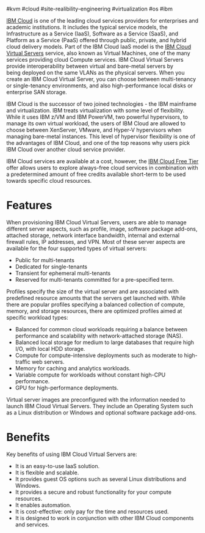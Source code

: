 #kvm #cloud #site-realibility-engineering #virtualization #os #ibm 

[IBM Cloud](https://www.ibm.com/cloud) is one of the leading cloud services providers for enterprises and academic institutions. It includes the typical service models, the Infrastructure as a Service (IaaS), Software as a Service (SaaS), and Platform as a Service (PaaS) offered through public, private, and hybrid cloud delivery models. Part of the IBM Cloud IaaS model is the [IBM Cloud Virtual Servers](https://www.ibm.com/cloud/virtual-servers) service, also known as Virtual Machines, one of the many services providing cloud Compute services. IBM Cloud Virtual Servers provide interoperability between virtual and bare-metal servers by being deployed on the same VLANs as the physical servers. When you create an IBM Cloud Virtual Server, you can choose between multi-tenancy or single-tenancy environments, and also high-performance local disks or enterprise SAN storage.

IBM Cloud is the successor of two joined technologies - the IBM mainframe and virtualization. IBM treats virtualization with some level of flexibility. While it uses IBM z/VM and IBM PowerVM, two powerful hypervisors, to manage its own virtual workload, the users of IBM Cloud are allowed to choose between XenServer, VMware, and Hyper-V hypervisors when managing bare-metal instances. This level of hypervisor flexibility is one of the advantages of IBM Cloud, and one of the top reasons why users pick IBM Cloud over another cloud service provider.

IBM Cloud services are available at a cost, however, the [IBM Cloud Free Tier](https://www.ibm.com/cloud/free) offer allows users to explore always-free cloud services in combination with a predetermined amount of free credits available short-term to be used towards specific cloud resources.

# Features
When provisioning IBM Cloud Virtual Servers, users are able to manage different server aspects, such as profile, image, software package add-ons, attached storage, network interface bandwidth, internal and external firewall rules, IP addresses, and VPN. Most of these server aspects are available for the four supported types of virtual servers: 
- Public for multi-tenants
- Dedicated for single-tenants
- Transient for ephemeral multi-tenants
- Reserved for multi-tenants committed for a pre-specified term.

Profiles specify the size of the virtual server and are associated with predefined resource amounts that the servers get launched with. While there are popular profiles specifying a balanced collection of compute, memory, and storage resources, there are optimized profiles aimed at specific workload types:

- Balanced for common cloud workloads requiring a balance between performance and scalability with network-attached storage (NAS).
- Balanced local storage for medium to large databases that require high I/O, with local HDD storage.
- Compute for compute-intensive deployments such as moderate to high-traffic web servers.
- Memory for caching and analytics workloads.
- Variable compute for workloads without constant high-CPU performance.
- GPU for high-performance deployments.

Virtual server images are preconfigured with the information needed to launch IBM Cloud Virtual Servers. They include an Operating System such as a Linux distribution or Windows and optional software package add-ons.

# Benefits
Key benefits of using IBM Cloud Virtual Servers are:
- It is an easy-to-use IaaS solution.
- It is flexible and scalable.
- It provides guest OS options such as several Linux distributions and Windows.
- It provides a secure and robust functionality for your compute resources.
- It enables automation.
- It is cost-effective: only pay for the time and resources used.
- It is designed to work in conjunction with other IBM Cloud components and services.